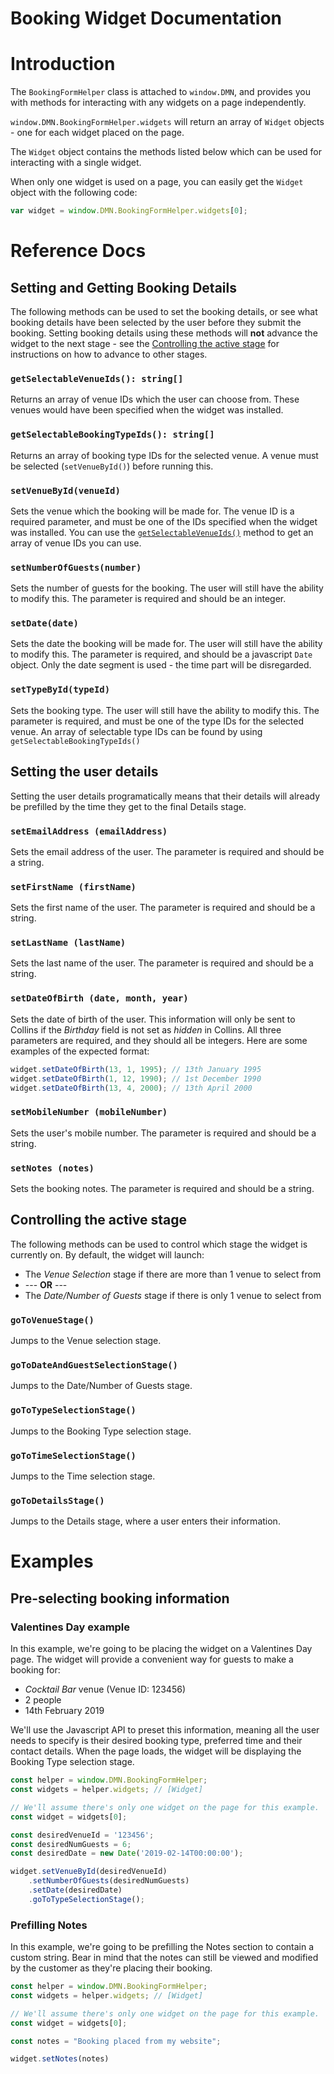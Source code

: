 # Booking Widget Documentation

# Introduction

The `BookingFormHelper` class is attached to `window.DMN`, and provides you with methods for interacting with any widgets on a page independently.

`window.DMN.BookingFormHelper.widgets` will return an array of `Widget` objects - one for each widget placed on the page.

The `Widget` object contains the methods listed below which can be used for interacting with a single widget.

When only one widget is used on a page, you can easily get the `Widget` object with the following code:

```javascript
var widget = window.DMN.BookingFormHelper.widgets[0];
```

# Reference Docs

## Setting and Getting Booking Details

The following methods can be used to set the booking details, or see what booking details have been selected by the user before they submit the booking. Setting booking details using these methods will **not** advance the widget to the next stage - see the [Controlling the active stage](#controlling-the-active-stage) for instructions on how to advance to other stages.

### `getSelectableVenueIds(): string[]`

Returns an array of venue IDs which the user can choose from. These venues would have been specified when the widget was installed.

### `getSelectableBookingTypeIds(): string[]`

Returns an array of booking type IDs for the selected venue. A venue must be selected (`setVenueById()`) before running this.

### `setVenueById(venueId)`

Sets the venue which the booking will be made for. The venue ID is a required parameter, and must be one of the IDs specified when the widget was installed. You can use the [`getSelectableVenueIds()`](#getSelectableVenueIds()) method to get an array of venue IDs you can use.

### `setNumberOfGuests(number)`

Sets the number of guests for the booking. The user will still have the ability to modify this. The parameter is required and should be an integer.

### `setDate(date)`

Sets the date the booking will be made for. The user will still have the ability to modify this. The parameter is required, and should be a javascript `Date` object. Only the date segment is used - the time part will be disregarded.

### `setTypeById(typeId)`

Sets the booking type. The user will still have the ability to modify this. The parameter is required, and must be one of the type IDs for the selected venue. An array of selectable type IDs can be found by using `getSelectableBookingTypeIds()`

## Setting the user details

Setting the user details programatically means that their details will already be prefilled by the time they get to the final Details stage.

### `setEmailAddress (emailAddress)`

Sets the email address of the user. The parameter is required and should be a string.

### `setFirstName (firstName)`

Sets the first name of the user. The parameter is required and should be a string.

### `setLastName (lastName)`

Sets the last name of the user. The parameter is required and should be a string.

### `setDateOfBirth (date, month, year)`

Sets the date of birth of the user. This information will only be sent to Collins if the *Birthday* field is not set as *hidden* in Collins. All three parameters are required, and they should all be integers. Here are some examples of the expected format:

```javascript
widget.setDateOfBirth(13, 1, 1995); // 13th January 1995
widget.setDateOfBirth(1, 12, 1990); // 1st December 1990
widget.setDateOfBirth(13, 4, 2000); // 13th April 2000
```

### `setMobileNumber (mobileNumber)`

Sets the user's mobile number. The parameter is required and should be a string.

### `setNotes (notes)`

Sets the booking notes. The parameter is required and should be a string.


## Controlling the active stage

The following methods can be used to control which stage the widget is currently on. By default, the widget will launch:

- The *Venue Selection* stage if there are more than 1 venue to select from
- --- **OR** ---
- The *Date/Number of Guests* stage if there is only 1 venue to select from

### `goToVenueStage()`

Jumps to the Venue selection stage.

### `goToDateAndGuestSelectionStage()`

Jumps to the Date/Number of Guests stage.

### `goToTypeSelectionStage()`

Jumps to the Booking Type selection stage.

### `goToTimeSelectionStage()`

Jumps to the Time selection stage.

### `goToDetailsStage()`

Jumps to the Details stage, where a user enters their information.

# Examples

## Pre-selecting booking information

### Valentines Day example

In this example, we're going to be placing the widget on a Valentines Day page. The widget will provide a convenient way for guests to make a booking for:

* *Cocktail Bar* venue (Venue ID: 123456)
* 2 people
* 14th February 2019

We'll use the Javascript API to preset this information, meaning all the user needs to specify is their desired booking type, preferred time and their contact details. When the page loads, the widget will be displaying the Booking Type selection stage.

```javascript
const helper = window.DMN.BookingFormHelper;
const widgets = helper.widgets; // [Widget]

// We'll assume there's only one widget on the page for this example.
const widget = widgets[0];

const desiredVenueId = '123456';
const desiredNumGuests = 6;
const desiredDate = new Date('2019-02-14T00:00:00');

widget.setVenueById(desiredVenueId)
    .setNumberOfGuests(desiredNumGuests)
    .setDate(desiredDate)
    .goToTypeSelectionStage();
```

### Prefilling Notes

In this example, we're going to be prefilling the Notes section to contain a custom string. Bear in mind that the notes can still be viewed and modified by the customer as they're placing their booking.

```javascript
const helper = window.DMN.BookingFormHelper;
const widgets = helper.widgets; // [Widget]

// We'll assume there's only one widget on the page for this example.
const widget = widgets[0];

const notes = "Booking placed from my website";

widget.setNotes(notes)
```

